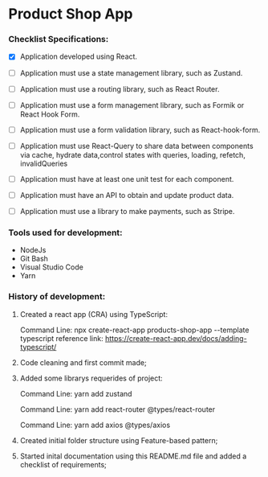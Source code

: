 # Product Shop App



### Checklist Specifications: 

- [X] Application developed using React.

- [ ] Application must use a state management library, such as Zustand.

- [ ] Application must use a routing library, such as React Router.

- [ ] Application must use a form management library, such as Formik or React Hook Form.

- [ ] Application must use a form validation library, such as React-hook-form.

- [ ] Application must use React-Query to share data between components via cache, hydrate data,control states with queries, loading, refetch, invalidQueries

- [ ] Application must have at least one unit test for each component.

- [ ] Application must have an API to obtain and update product data.

- [ ] Application must use a library to make payments, such as Stripe.

### Tools used for development:

- NodeJs
- Git Bash
- Visual Studio Code
- Yarn

### History of development:

1) Created a react app (CRA) using TypeScript:

    Command Line: npx create-react-app products-shop-app --template typescript
    reference link: <https://create-react-app.dev/docs/adding-typescript/>

2) Code cleaning and first commit made;

3) Added some librarys requerides of project:

    Command Line:  yarn add zustand

    Command Line: yarn add react-router @types/react-router

    Command Line: yarn add axios @types/axios

4) Created initial folder structure using Feature-based pattern;

5) Started inital documentation using this README.md file and added a checklist of requirements;
